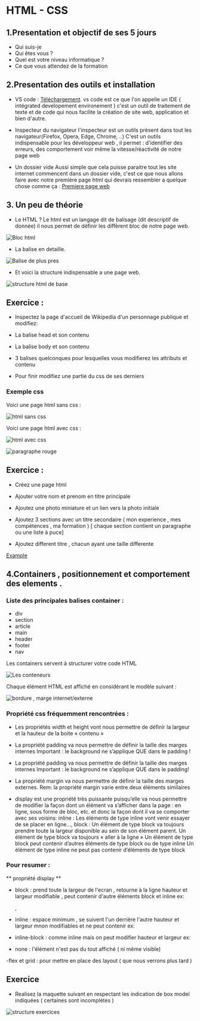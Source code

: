 # HTML - CSS
## 1.Presentation et objectif de ses 5 jours
- Qui suis-je
- Qui êtes vous ?
- Quel est votre niveau informatique ?
- Ce que vous attendez de la formation

## 2.Presentation des outils et installation
- VS code : [Téléchargement](https://code.visualstudio.com/).
vs code est ce que l'on appelle un IDE ( intégrated developement environement )
c'est un outil de traitement de texte et de code qui nous facilite la création de site web,
application et bien d'autre.

- Inspecteur du navigateur
l'inspecteur est un outils présent dans tout les navigateur(Firefox, Opera,
 Edge, Chrome, ..)
C'est un outils indispensable pour les développeur web , il permet :
d'identifier des erreurs, des comportement voir même la vitesse/réactivité de notre page web

- Un dossier vide
Aussi simple que cela puisse paraitre tout les site internet
commencent dans un dossier vide, c'est ce que nous allons faire
avec notre première page html qui devrais ressembler a quelque chose comme ça :
[Premiere page web](http://info.cern.ch/hypertext/WWW/TheProject.html)

## 3. Un peu de théorie
- Le HTML ?
Le html est un langage dit de balisage (dit descriptif de donnée)
il nous permet de définir les diffèrent bloc de notre page web.

![Bloc html](./Balise-de-base.png "Blocs html")

- La balise en detaille.

![Balise de plus pres](./assets/Balise-detaille.png "balise de plus pres")

- Et voici la structure indispensable a une page web.

![structure html de base](./assets/structure-fonctionnel.png "structure html de base")

## Exercice : 

- Inspectez la page d'accueil de Wikipedia d'un personnage publique et modifiez:

- La balise head et son contenu 
- La balise body et son contenu
- 3 balises quelconques pour lesquelles vous modifierez les attributs et contenu
- Pour finir modifiez une partie du css de ses derniers 

### Exemple css
Voici une page html sans css : 

![html sans css](./assets/html-no-css.png "html sans css")

Voici une page html avec css :

![html avec css](./assets/html-yes-css.png "html avec css")

![paragraphe rouge](./assets/p-css.png "paragraphe coloré avec du css")

## Exercice :

- Créez une page html

- Ajouter votre nom et prenom en titre principale 

- Ajoutez une photo miniature et un lien vers la photo initiale

- Ajoutez 3 sections avec un titre secondaire ( mon experience , mes compétences , ma formation ) [ chaque section contient un paragraphe ou une liste à puce]

- Ajoutez different titre , chacun ayant une taille differente 

[Example](codepen.io/Michamp/pen/LYQrPPv)

## 4.Containers , positionnement et comportement des elements .

### Liste des principales balises container : 

- div
- section
- article
- main
- header
- footer
- nav

Les containers servent à structurer votre code HTML

![Les conteneurs](./assets/bloc-et-conteneur.png "comparaison de conteneurs ambigu et clairs")

Chaque élément HTML est affiché en considérant le modèle suivant :

![bordure , marge internet/externe](./assets/mar-pad-bor.png "bordure , marge interne/externe")

### Propriété css fréquemment rencontrées : 

- Les propriétés width et height vont nous permettre de
définir la largeur et la hauteur de la boite « contenu »

- La propriété padding va nous permettre de définir la taille des marges internes
Important : le background ne s’applique QUE dans le padding !

- La propriété padding va nous permettre de définir la taille des marges internes
Important : le background ne s’applique QUE dans le padding!

- La propriété margin va nous permettre de définir la taille des marges externes.
Rem: la propriété margin varie entre deux éléments similaires

- display est une propriété très puissante puisqu’elle va nous permettre de modifier
la façon dont un élément va s’afficher dans la page : en ligne, sous forme de bloc, etc.
et donc la façon dont il va se comporter avec ses voisins:
inline : Les éléments de type inline vont venir essayer de se placer en ligne…,
block : Un élément de type block va toujours prendre toute la largeur disponible au sein de son
élément parent. Un élément de type block va toujours « aller à la ligne »
Un élément de type block peut contenir d’autres éléments de type block ou de type inline
Un élément de type inline ne peut pas contenir d’éléments de type block

### Pour resumer :

** propriété display **

- block :
        prend toute la largeur de l'ecran , retourne à la ligne 
        hauteur et largeur modifiable , peut contenir d'autre éléments block et inline
        ex: <div>,<p>

- inline :
        espace minimum , se suivent l'un derrière l'autre
        hauteur et largeur mnon modifiables et ne peut contenir
        ex: <span>

- inline-block :
        comme inline mais on peut modifier hauteur et largeur
        ex: <img>

- none :
        l'élément n'est pas du tout affiché ( ni même visible)

-flex et grid :
        pour mettre en place des layout ( que nous verrons plus tard )


## Exercice

- Realisez la maquette suivant en respectant les indication de box model indiquées ( certaines sont incomplètes )

![structure exercices](./assets/exo2.png "structure exercices")

